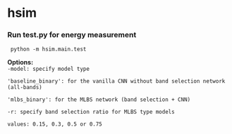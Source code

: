 # hsim
### Run test.py for energy measurement

``` python -m hsim.main.test```

**Options:** <br>
```-model: specify model type```

    'baseline_binary': for the vanilla CNN without band selection network (all-bands) 

    'mlbs_binary': for the MLBS network (band selection + CNN) 

```-r: specify band selection ratio for MLBS type models```

    values: 0.15, 0.3, 0.5 or 0.75
